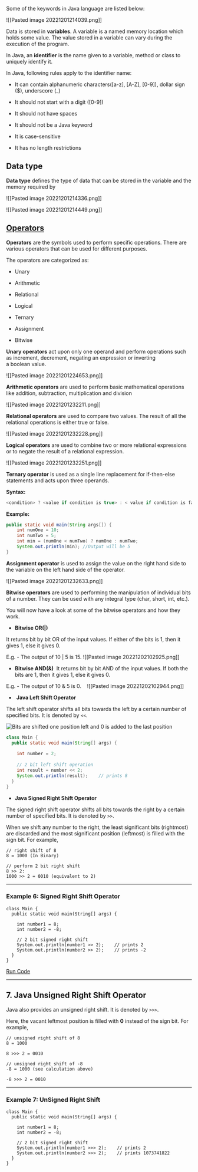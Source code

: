 Some of the keywords in Java language are listed below: 

![[Pasted image 20221201214039.png]]

Data is stored in **variables**. A variable is a named memory location which holds some value. The value stored in a variable can vary during the execution of the program.

In Java, an **identifier** is the name given to a variable, method or class to uniquely identify it. 

In Java, following rules apply to the identifier name: 

-   It can contain alphanumeric characters([a-z], [A-Z], [0-9]), dollar sign ($), underscore (_) 
    
-   It should not start with a digit ([0-9]) 
    
-   It should not have spaces 
    
-   It should not be a Java keyword 
    
-   It is case-sensitive 
    
-   It has no length restrictions

## Data type

**Data type** defines the type of data that can be stored in the variable and the memory required by

![[Pasted image 20221201214336.png]]

![[Pasted image 20221201214449.png]]

## [Operators](https://www.geeksforgeeks.org/operators-in-java)

**Operators** are the symbols used to perform specific operations. There are various operators that can be used for different purposes.

The operators are categorized as: 

-   Unary 
    
-   Arithmetic  
    
-   Relational 
    
-   Logical 
    
-   Ternary 
    
-   Assignment 
    
-   Bitwise

**Unary operators** act upon only one operand and perform operations such as increment, decrement, negating an expression or inverting a boolean value.

![[Pasted image 20221201224653.png]]

**Arithmetic operators** are used to perform basic mathematical operations like addition, subtraction, multiplication and division

![[Pasted image 20221201232211.png]]

**Relational operators** are used to compare two values. The result of all the relational operations is either true or false.

![[Pasted image 20221201232228.png]]

**Logical operators** are used to combine two or more relational expressions or to negate the result of a relational expression.

![[Pasted image 20221201232251.png]]

**Ternary operator** is used as a single line replacement for if-then-else statements and acts upon three operands. 

**Syntax:** 

```java
<condition> ? <value if condition is true> : < value if condition is false>

```

**Example:**
```java
public static void main(String args[]) {
	int numOne = 10;
	int numTwo = 5;
	int min = (numOne < numTwo) ? numOne : numTwo;
	System.out.println(min); //Output will be 5
}
```

**Assignment operator** is used to assign the value on the right hand side to the variable on the left hand side of the operator.

![[Pasted image 20221201232633.png]]

**Bitwise operators** are used to performing the manipulation of individual bits of a number. They can be used with any integral type (char, short, int, etc.).

You will now have a look at some of the bitwise operators and how they work.

- **Bitwise OR(|)**
    
It returns bit by bit OR of the input values. If either of the bits is 1, then it gives 1, else it gives 0. 
 
E.g. - The output of 10 | 5 is 15.
![[Pasted image 20221202102925.png]]

- **Bitwise AND(&)** 
It returns bit by bit AND of the input values. If both the bits are 1, then it gives 1, else it gives 0.

E.g. - The output of 10 & 5 is 0.
   ![[Pasted image 20221202102944.png]]

-  **Java Left Shift Operator**

The left shift operator shifts all bits towards the left by a certain number of specified bits. It is denoted by `<<`.

![Bits are shifted one position left and 0 is added to the last position](https://cdn.programiz.com/sites/tutorial2program/files/java-left-shift-operator.png "Java Left Shift Operator")

```java
class Main {
  public static void main(String[] args) {
    
    int number = 2;
   
    // 2 bit left shift operation 
    int result = number << 2;
    System.out.println(result);    // prints 8
  }
}
```

- **Java Signed Right Shift Operator**

The signed right shift operator shifts all bits towards the right by a certain number of specified bits. It is denoted by `>>`.

When we shift any number to the right, the least significant bits (rightmost) are discarded and the most significant position (leftmost) is filled with the sign bit. For example,

```
// right shift of 8
8 = 1000 (In Binary)

// perform 2 bit right shift
8 >> 2:
1000 >> 2 = 0010 (equivalent to 2)
```


---

### Example 6: Signed Right Shift Operator

```
class Main {
  public static void main(String[] args) {
    
    int number1 = 8;
    int number2 = -8;
    
    // 2 bit signed right shift
    System.out.println(number1 >> 2);    // prints 2
    System.out.println(number2 >> 2);    // prints -2
  }
}
```

[Run Code](https://www.programiz.com/java-programming/online-compiler)

---

## 7. Java Unsigned Right Shift Operator

Java also provides an unsigned right shift. It is denoted by `>>>`.

Here, the vacant leftmost position is filled with **0** instead of the sign bit. For example,

```
// unsigned right shift of 8
8 = 1000

8 >>> 2 = 0010

// unsigned right shift of -8
-8 = 1000 (see calculation above)

-8 >>> 2 = 0010
```

---

### Example 7: UnSigned Right Shift

```
class Main {
  public static void main(String[] args) {
    
    int number1 = 8;
    int number2 = -8;
    
    // 2 bit signed right shift
    System.out.println(number1 >>> 2);    // prints 2
    System.out.println(number2 >>> 2);    // prints 1073741822
  }
}
```